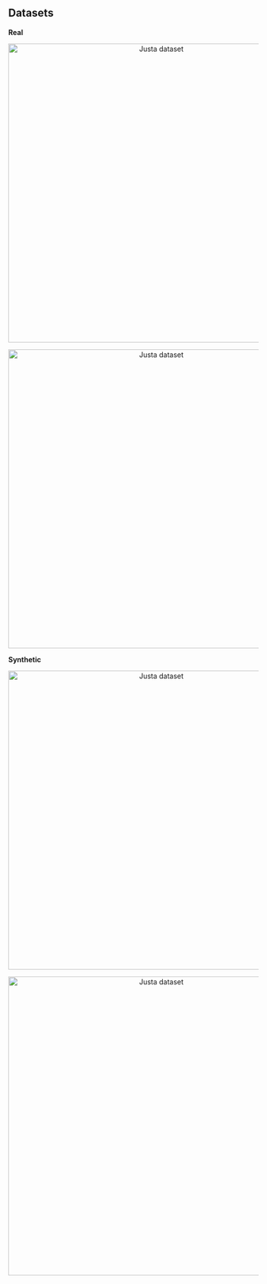 ## Datasets
<b>Real</b>
<p align="center">
  <img src="https://github.com/Josef4Sci/AHRS_Filter/blob/master/Datasets/Justa.png?raw=true" width="600" title="Justa dataset">
</p>

<p align="center">
  <img src="https://github.com/Josef4Sci/AHRS_Filter/blob/master/Datasets/ALS.png?raw=true" width="600" title="Justa dataset">
</p>

<b>Synthetic</b>
<p align="center">
  <img src="https://github.com/Josef4Sci/AHRS_Filter/blob/master/Datasets/Synth1.png?raw=true" width="600" title="Justa dataset">
</p>

<p align="center">
  <img src="https://github.com/Josef4Sci/AHRS_Filter/blob/master/Datasets/Synth2.png?raw=true" width="600" title="Justa dataset">
</p>
